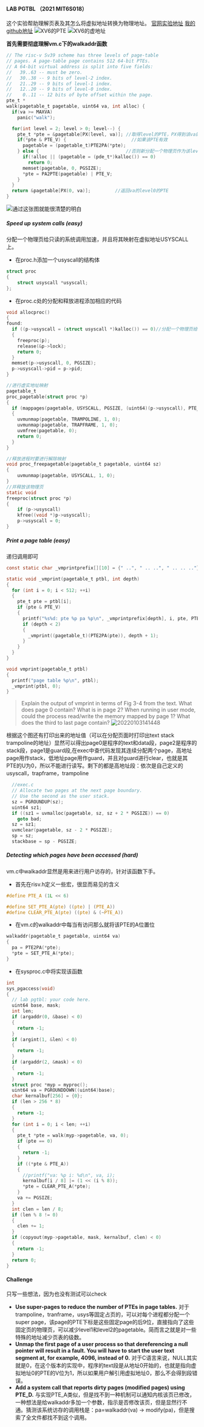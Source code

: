 #### LAB PGTBL （2021 MIT6S018）
这个实验帮助理解页表及其怎么将虚拟地址转换为物理地址。
[官网实验地址](https://pdos.csail.mit.edu/6.828/2021/labs/pgtbl.html)
[我的github地址](https://github.com/manch1n/6S081lab/tree/mypgtbl)
![XV6的PTE](https://raw.githubusercontent.com/manch1n/picbed/master/images/20220103134110.png)
![XV6的虚地址](https://raw.githubusercontent.com/manch1n/picbed/master/images/20220103134159.png)

**首先需要彻底理解vm.c下的walkaddr函数**
```c
// The risc-v Sv39 scheme has three levels of page-table
// pages. A page-table page contains 512 64-bit PTEs.
// A 64-bit virtual address is split into five fields:
//   39..63 -- must be zero.
//   30..38 -- 9 bits of level-2 index.
//   21..29 -- 9 bits of level-1 index.
//   12..20 -- 9 bits of level-0 index.
//    0..11 -- 12 bits of byte offset within the page.
pte_t *
walk(pagetable_t pagetable, uint64 va, int alloc) {
  if(va >= MAXVA)
    panic("walk");

  for(int level = 2; level > 0; level--) {
    pte_t *pte = &pagetable[PX(level, va)]; //取得level的PTE，PX得到该va的level索引
    if(*pte & PTE_V) {                        //如果该PTE有效
      pagetable = (pagetable_t)PTE2PA(*pte);
    } else {                                //否则新分配一个物理页作为该level的table
      if(!alloc || (pagetable = (pde_t*)kalloc()) == 0)
        return 0;
      memset(pagetable, 0, PGSIZE);
      *pte = PA2PTE(pagetable) | PTE_V;
    }
  }
  return &pagetable[PX(0, va)];         //返回va的level0的PTE
}
```
![通过这张图就能很清楚的明白](https://raw.githubusercontent.com/manch1n/picbed/master/images/20220103135607.png)

##### Speed up system calls (easy)
分配一个物理页给只读的系统调用加速，并且将其映射在虚拟地址USYSCALL上。
* 在proc.h添加一个usyscall的结构体
```c
struct proc
{
    struct usyscall *usyscall;
};
```
* 在proc.c处的分配和释放进程添加相应的代码
```c
void allocproc()
{
found:
  if ((p->usyscall = (struct usyscall *)kalloc()) == 0)//分配一个物理页给usyscall结构体
  {
    freeproc(p);
    release(&p->lock);
    return 0;
  }
  memset(p->usyscall, 0, PGSIZE);
  p->usyscall->pid = p->pid;    
}

//进行虚实地址映射
pagetable_t
proc_pagetable(struct proc *p)
{
  if (mappages(pagetable, USYSCALL, PGSIZE, (uint64)(p->usyscall), PTE_R | PTE_U) < 0)
  {
    uvmunmap(pagetable, TRAMPOLINE, 1, 0);
    uvmunmap(pagetable, TRAPFRAME, 1, 0);
    uvmfree(pagetable, 0);
    return 0;
  }
}

//释放进程时要进行解除映射
void proc_freepagetable(pagetable_t pagetable, uint64 sz)
{
    uvmunmap(pagetable, USYSCALL, 1, 0);
}
//并释放该物理页
static void
freeproc(struct proc *p)
{
    if (p->usyscall)
    kfree((void *)p->usyscall);
    p->usyscall = 0;
}
```
##### Print a page table (easy)
递归调用即可
```c
const static char _vmprintprefix[][10] = {" ..", " .. ..", " .. .. .."};

static void _vmprint(pagetable_t ptbl, int depth)
{
  for (int i = 0; i < 512; ++i)
  {
    pte_t pte = ptbl[i];
    if (pte & PTE_V)
    {
      printf("%s%d: pte %p pa %p\n", _vmprintprefix[depth], i, pte, PTE2PA(pte));
      if (depth < 2)
      {
        _vmprint((pagetable_t)(PTE2PA(pte)), depth + 1);
      }
    }
  }
}

void vmprint(pagetable_t ptbl)
{
  printf("page table %p\n", ptbl);
  _vmprint(ptbl, 0);
}
```
>Explain the output of vmprint in terms of Fig 3-4 from the text. What does page 0 contain? What is in page 2? When running in user mode, could the process read/write the memory mapped by page 1? What does the third to last page contain?
![20220103141448](https://raw.githubusercontent.com/manch1n/picbed/master/images/20220103141448.png)

根据这个图还有打印出来的地址值（可以在分配页面时打印出text stack trampoline的地址）显然可以得出page0是程序的text和data段，page2是程序的stack段，page1是guard段,在exec中查代码发现其连续分配两个page，高地址page用作stack，低地址page用作guard，并且对guard进行clear，也就是其PTE的U为0，所以不能进行读写。剩下的都是高地址段：依次是自己定义的usyscall，trapframe，trampoline
```c
  //exec.c
  // Allocate two pages at the next page boundary.
  // Use the second as the user stack.
  sz = PGROUNDUP(sz);
  uint64 sz1;
  if ((sz1 = uvmalloc(pagetable, sz, sz + 2 * PGSIZE)) == 0)
    goto bad;
  sz = sz1;
  uvmclear(pagetable, sz - 2 * PGSIZE);
  sp = sz;
  stackbase = sp - PGSIZE;
```
##### Detecting which pages have been accessed (hard)
vm.c中walkaddr显然是用来进行用户访存的，针对该函数下手。
* 首先在risv.h定义一些宏，很显而易见的含义
```c
#define PTE_A (1L << 6)

#define SET_PTE_A(pte) ((pte) | (PTE_A))
#define CLEAR_PTE_A(pte) ((pte) & (~PTE_A))
```
* 在vm.c的walkaddr中每当有访问那么就将该PTE的A位置位
```c
walkaddr(pagetable_t pagetable, uint64 va)
{
  pa = PTE2PA(*pte);
  *pte = SET_PTE_A(*pte);
}
```
* 在sysproc.c中将实现该函数
```c
int
sys_pgaccess(void)
{
  // lab pgtbl: your code here.
  uint64 base, mask;
  int len;
  if (argaddr(0, &base) < 0)
  {
    return -1;
  }
  if (argint(1, &len) < 0)
  {
    return -1;
  }
  if (argaddr(2, &mask) < 0)
  {
    return -1;
  }
  struct proc *myp = myproc();
  uint64 va = PGROUNDDOWN((uint64)base);
  char kernalbuf[256] = {0};
  if (len > 256 * 8)
  {
    return -1;
  }
  for (int i = 0; i < len; ++i)
  {
    pte_t *pte = walk(myp->pagetable, va, 0);
    if (pte == 0)
    {
      return -1;
    }
    if ((*pte & PTE_A))
    {
      //printf("va: %p i: %d\n", va, i);
      kernalbuf[i / 8] |= (1 << (i % 8));
      *pte = CLEAR_PTE_A(*pte);
    }
    va += PGSIZE;
  }
  int clen = len / 8;
  if (len % 8 != 0)
  {
    clen += 1;
  }
  if (copyout(myp->pagetable, mask, kernalbuf, clen) < 0)
  {
    return -1;
  }
  return 0;
}
```

#### Challenge
只写一些想法，因为也没有测试可以check
* **Use super-pages to reduce the number of PTEs in page tables.**
对于trampoline，tranframe，usys等固定占页的，可以对每个进程都分配一个super page，该page的PTE下标是这些固定page的后9位，直接指向了这些固定页的物理页，可以减少level1和level2的pagetable。简而言之就是对一些特殊的地址减少页表的级数。
* **Unmap the first page of a user process so that dereferencing a null pointer will result in a fault. You will have to start the user text segment at, for example, 4096, instead of 0.**
对于C语言来说，NULL其实就是0，在这个版本的实现中，程序的text段是从地址0开始的，也就是指向虚拟地址0的PTE的V位为1，所以如果用户解引用虚拟地址0，那么不会得到段错误。
* **Add a system call that reports dirty pages (modified pages) using PTE_D.**
与实现PTE_A类似，但是找不到一种机制可以通知内核该页已修改，一种想法是给walkaddr多加一个参数，指示是否修改该页，但是显然行不通。猜测该系统访存的调用栈是：pa=walkaddr(va) -> modify(pa)，但是搜索了全文件都找不到这个调用。 